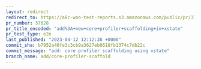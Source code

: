 ```yaml
---
layout: redirect
redirect_to: https://a8c-woo-test-reports.s3.amazonaws.com/public/pr/37628/e2e/index.html
pr_number: 37628
pr_title_encoded: "add%3A+new+core+profiler+scaffolding+in+xstate"
pr_test_type: e2e
last_published: "2023-04-12 12:12:38 +0000"
commit_sha: b7952a40fe3c3cb9a3627eb0618fb1374c7db22c
commit_message: "add: core profiler scaffolding using xstate"
branch_name: add/core-profiler-scaffold
---
```

